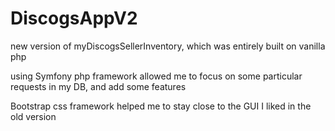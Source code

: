 # DiscogsAppV2

new version of myDiscogsSellerInventory, which was entirely built on vanilla php

using Symfony php framework allowed me to focus on some particular requests in my DB, and add some features

Bootstrap css framework helped me to stay close to the GUI I liked in the old version
